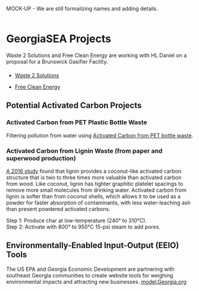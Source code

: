 
MOCK-UP - We are still formailzing names and adding details.  
<br>

# GeorgiaSEA Projects 

<p style="margin-bottom:20px">
Waste 2 Solutions and Free Clean Energy are working with HL Daniel on a proposal for a Brunswick&nbsp;Gasifier&nbsp;Facility.  
</p>

- [Waste 2 Solutions](http://waste2solutions.net)  

- [Free Clean Energy](../../?partner=freeclean)  



## Potential Activated Carbon Projects

### Activated Carbon from PET Plastic Bottle Waste

Filtering pollution from water using [Activated Carbon from PET bottle waste](https://www.semanticscholar.org/paper/Preparation-of-high-quality-activated-carbon-from-Mendoza-Carrasco-Cuerda-Correa/f7f362eb4db7ba5f1ab45ebb7d948d16895a76fc).  

### Activated Carbon from Lignin Waste (from paper and superwood production)

[A 2016 study](http://wcponline.com/2016/06/15/lignin-waste-transformed-coconut-like-activated-carbon/) found that lignin provides a coconut-like activated carbon  structure that is two to three times more valuable than activated carbon from wood. Like coconut, lignin has tighter graphitic platelet spacings to remove more small molecules from drinking water. Activated carbon from lignin is softer than from coconut shells, which allows it to be used as a powder for faster absorption of contaminants, with less water-leaching ash than present powdered activated carbons.  


Step 1: Produce char at low-temperature (240° to 310°C).  
Step 2: Activate with 800° to 950°C 15-psi steam to add pores.  

<!-- Potential Waste-to-Energy Feedstocks -->

## Environmentally-Enabled Input-Output (EEIO) Tools  

The US EPA and Georgia Economic Development are partnering with southeast Georgia communities to create website tools for weighing environmental impacts and attracting new businesses. 
[model.Georgia.org](https://model.georgia.org/)

